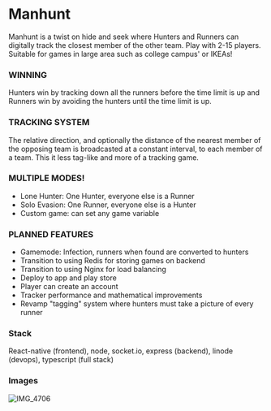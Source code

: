 # Manhunt

Manhunt is a twist on hide and seek where Hunters and Runners can digitally track the closest member of the other team. Play with 2-15 players. Suitable for games in large area such as college campus' or IKEAs!

### WINNING
Hunters win by tracking down all the runners before the time limit is up and Runners win by avoiding the hunters until the time limit is up.

### TRACKING SYSTEM
The relative direction, and optionally the distance of the nearest member of the opposing team is broadcasted at a constant interval, to each member of a team. This it less tag-like and more of a tracking game.

### MULTIPLE MODES!
* Lone Hunter: One Hunter, everyone else is a Runner
* Solo Evasion: One Runner, everyone else is a Hunter
* Custom game: can set any game variable

### PLANNED FEATURES
* Gamemode: Infection, runners when found are converted to hunters
* Transition to using Redis for storing games on backend
* Transition to using Nginx for load balancing
* Deploy to app and play store
* Player can create an account
* Tracker performance and mathematical improvements
* Revamp "tagging" system where hunters must take a picture of every runner

### Stack
React-native (frontend), node, socket.io, express (backend), linode (devops), typescript (full stack)

### Images

![IMG_4706](https://github.com/ArcherHeffern/Manhunt/assets/105125483/9b7d30e0-67fc-4374-8404-1a1ef26142e8)
